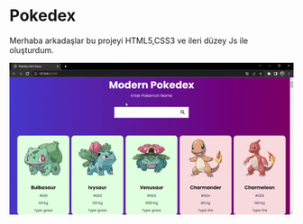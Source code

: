 <h1>Pokedex</h1>
<p>
    Merhaba arkadaşlar bu projeyi HTML5,CSS3 ve ileri düzey Js ile oluşturdum.
</p>
<img src="ezgif.com-video-to-gif.gif" alt="">